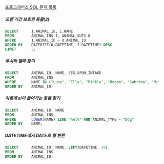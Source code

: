 [프로그래머스 SQL 문제 목록](https://programmers.co.kr/learn/challenges)
##### 오랜 기간 보호한 동물(2)
```sql
SELECT      I.ANIMAL_ID, I.NAME
FROM        ANIMAL_INS I, ANIMAL_OUTS O
WHERE       I.ANIMAL_ID = O.ANIMAL_ID
ORDER BY    DATEDIFF(O.DATETIME, I.DATETIME) DESC
LIMIT       2;
```

##### 루시와 엘라 찾기
```sql
SELECT      ANIMAL_ID, NAME, SEX_UPON_INTAKE
FROM        ANIMAL_INS
WHERE       NAME IN ("Lucy", "Ella", "Pickle", "Rogan", "Sabrina", "Mitty")
ORDER BY    ANIMAL_ID;
 ```

##### 이름에 el이 들어가는 동물 찾기
```sql
SELECT      ANIMAL_ID, NAME
FROM        ANIMAL_INS
WHERE       LOWER(NAME) LIKE "%el%" AND ANIMAL_TYPE = "Dog"
ORDER BY    NAME;
 ```

##### DATETIME에서 DATE로 형 변환
```sql
SELECT      ANIMAL_ID, NAME, LEFT(DATETIME, 10)
FROM        ANIMAL_INS
ORDER BY    ANIMAL_ID;
 ```